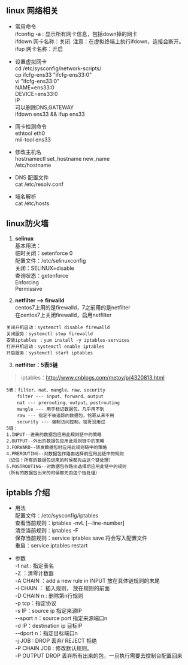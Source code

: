 ## linux 网络相关  
- 常用命令  
ifconfig -a : 显示所有网卡信息，包括down掉的网卡  
ifdown 网卡名称：关闭. 注意：在虚拟终端上执行ifdown，连接会断开。  
ifup 网卡名称：开启  
  
- 设置虚拟网卡  
cd /etc/sysconfig/network-scripts/  
cp ifcfg-ens33 "ifcfg-ens33:0"  
vi "ifcfg-ens33:0"  
	NAME=ens33:0  
	DEVICE=ens33:0  
	IP  
	可以删除DNS,GATEWAY  
ifdown ens33 && ifup ens33  
  
- 网卡检测命令  
ethtool eth0  
mii-tool ens33  
  
- 修改主机名  
hostnamectl set_hostname new_name  
/etc/hostname  
  
- DNS 配置文件  
cat /etc/resolv.conf  
  
- 域名解析  
cat /etc/hosts  
  
  
## linux防火墙  
  
1. __selinux__  
基本用法：  
临时关闭：setenforce 0  
配置文件：/etc/selinuxconfig  
	关闭：SELINUX=disable  
查询状态：getenforce  
	Enforcing  
	Permissive  
  
2. __netfilter  -->  firwalld__  
centos7上用的是firewalld，7之前用的是netfilter  
在centos7上关闭firewalld，启用netfilter  
```
关闭开机启动：systemctl disable firewalld
关闭服务：systemctl stop firewalld
安装iptables ：yum install -y iptables-services
打开开机启动：systemctl enable iptables
开启服务：systemctl start iptables
```
  
3. __netfilter：5表5链__  
> iptables：http://www.cnblogs.com/metoy/p/4320813.html  
  
```
5表：filter、nat、mangle、raw、security  
	filter --- input、forward、output  
	nat --- prerouting、output、postrouting  
	mangle --- 用于标记数据包，几乎用不到  
	raw --- 指定不被追踪的数据包，铭哥从来不用  
	security --- 强制访问控制，铭哥没用过  
5链：  
1.INPUT--进来的数据包应用此规则链中的策略  
2.OUTPUT--外出的数据包应用此规则链中的策略  
3.FORWARD--转发数据包时应用此规则链中的策略  
4.PREROUTING--对数据包作路由选择前应用此链中的规则  
（记住！所有的数据包进来的时侯都先由这个链处理）  
5.POSTROUTING--对数据包作路由选择后应用此链中的规则  
（所有的数据包出来的时侯都先由这个链处理）  
```
  
## iptabls 介绍  
- 用法  
配置文件：/etc/sysconfig/iptables  
查看当前规则：iptables -nvL [--line-number]  
清空当前规则：iptables -F  
保存当前规则：service iptables save 将会写入配置文件  
重启：service iptables restart  
  
- 参数  
	-t nat : 指定表名  
	-Z ：清零计数器  
	-A CHAIN ：add a new rule in INPUT 放在具体链规则的末尾  
		-I CHAIN ： 插入规则，	放在规则的前面  
		-D CHAIN n :  删除第n行规则   
	-p tcp：指定协议  
	-s IP：source ip 指定来源IP  
	--sport n：source port 指定来源端口n  
	-d IP：destination ip 目标IP  
	--dport n：指定目标端口n  
	-j JOB : DROP 丢弃/ REJECT 拒绝  
	-P CHAIN JOB : 修改默认规则。  
		-P OUTPUT DROP 丢弃所有出来的包，一旦执行需要去控制台配置回来  
  
```  
```  
